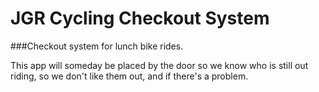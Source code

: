 JGR Cycling Checkout System
================

###Checkout system for lunch bike rides.  

This app will someday be placed by the door so we know who is still out riding, so we don't like them out, and if there's a problem.

